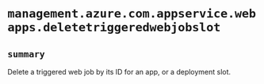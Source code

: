 # `management.azure.com.appservice.webapps.deletetriggeredwebjobslot`

## `summary`
Delete a triggered web job by its ID for an app, or a deployment slot.


